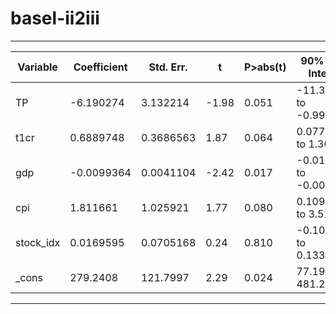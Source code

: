 # basel-ii2iii





------------------------------------------------------------------------------------
| Variable    | Coefficient | Std. Err. | t     | P>abs(t) | 90% Conf. Interval      |
|-------------|-------------|-----------|-------|------|---------------------------|
| TP          | -6.190274   | 3.132214  | -1.98 | 0.051 | -11.38607 to -0.9944814   |
| t1cr        | 0.6889748   | 0.3686563 | 1.87  | 0.064 | 0.0774388 to 1.300511     |
| gdp         | -0.0099364  | 0.0041104 | -2.42 | 0.017 | -0.0167548 to -0.003118   |
| cpi         | 1.811661    | 1.025921  | 1.77  | 0.080 | 0.1098385 to 3.513483     |
| stock_idx   | 0.0169595   | 0.0705168 | 0.24  | 0.810 | -0.1000154 to 0.1339345   |
| _cons       | 279.2408    | 121.7997  | 2.29  | 0.024 | 77.19644 to 481.2851      |
------------------------------------------------------------------------------------
